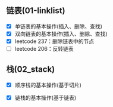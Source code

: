 
## 链表(01-linklist)
- [x] 单链表的基本操作(插入、删除、查找)
- [x] 双向链表的基本操作(插入、删除、查找)
- [x] leetcode 237：删除链表中的节点
- [ ] leetcode 206：反转链表
 
## 栈(02_stack)
- [x] 顺序栈的基本操作(基于切片)
- [x] 链栈的基本操作(基于链表)

